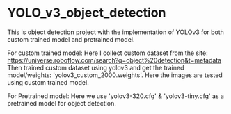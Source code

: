# YOLO_v3_object_detection
This is object detection project with the implementation of YOLOv3 for both custom trained model and pretrained model.

For custom trained model:
Here I collect custom dataset from the site: https://universe.roboflow.com/search?q=object%20detection&t=metadata
Then trained custom dataset using yolov3 and get the trained model/weights: 'yolov3_custom_2000.weights'. Here the images are tested using custom trained
model. 

For Pretrained model:
Here we use 'yolov3-320.cfg' & 'yolov3-tiny.cfg' as a pretrained model for object detection.



